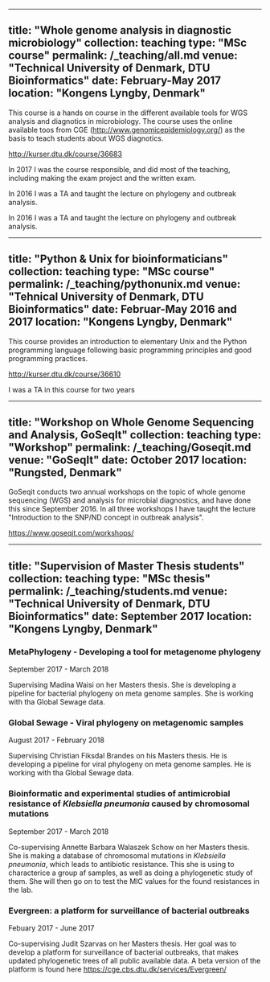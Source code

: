 
---
title: "Whole genome analysis in diagnostic microbiology"
collection: teaching
type: "MSc course"
permalink: /_teaching/all.md
venue: "Technical University of Denmark, DTU Bioinformatics"
date: February-May 2017
location: "Kongens Lyngby, Denmark"
---

This course is a hands on course in the different available tools for WGS analysis and diagnotics in microbiology. The course uses the online available toos from CGE (http://www.genomicepidemiology.org/) as the basis to teach students about WGS diagnotics.

http://kurser.dtu.dk/course/36683

In 2017 I was the course responsible, and did most of the teaching, including making the exam project and the written exam.

In 2016 I was a TA and taught the lecture on phylogeny and outbreak analysis.

In 2016 I was a TA and taught the lecture on phylogeny and outbreak analysis.


---
title: "Python & Unix for bioinformaticians"
collection: teaching
type: "MSc course"
permalink: /_teaching/pythonunix.md
venue: "Tehnical University of Denmark, DTU Bioinformatics"
date: Februar-May 2016 and 2017
location: "Kongens Lyngby, Denmark"
---
This course provides an introduction to elementary Unix and the Python programming language following basic programming principles and good programming practices.

http://kurser.dtu.dk/course/36610

I was a TA in this course for two years


---
title: "Workshop on Whole Genome Sequencing and Analysis, GoSeqIt"
collection: teaching
type: "Workshop"
permalink: /_teaching/Goseqit.md
venue: "GoSeqIt"
date: October 2017
location: "Rungsted, Denmark"
---
GoSeqit conducts two annual workshops on the topic of whole genome sequencing (WGS) and analysis for microbial diagnostics, and have done this since September 2016. In all three workshops I have taught the lecture "Introduction to the SNP/ND concept in outbreak analysis". 

https://www.goseqit.com/workshops/


---
title: "Supervision of Master Thesis students"
collection: teaching
type: "MSc thesis"
permalink: /_teaching/students.md
venue: "Technical University of Denmark, DTU Bioinformatics"
date: September 2017
location: "Kongens Lyngby, Denmark"
---

### MetaPhylogeny - Developing a tool for metagenome phylogeny

September 2017 - March 2018

Supervising Madina Waisi on her Masters thesis. She is developing a pipeline for bacterial phylogeny on meta genome samples. She is working with tha Global Sewage data.

### Global Sewage - Viral phylogeny on metagenomic samples

August 2017 - February 2018

Supervising Christian Fiksdal Brandes on his Masters thesis. He is developing a pipeline for viral phylogeny on meta genome samples. He is working with tha Global Sewage data.


### Bioinformatic and experimental studies of antimicrobial resistance of *Klebsiella pneumonia* caused by chromosomal mutations 

September 2017 - March 2018

Co-supervising Annette Barbara Walaszek Schow on her Masters thesis. She is making a database of chromosomal mutations in *Klebsiella pneumonia*, which leads to antibiotic resistance. This she is using to characterice a group af samples, as well as doing a phylogenetic study of them. She will then go on to test the MIC values for the found resistances in the lab.

### Evergreen: a platform for surveillance of bacterial outbreaks

Febuary 2017 - June 2017

Co-supervising Judit Szarvas on her Masters thesis. Her goal was to develop a platform for surveillance of bacterial outbreaks, that makes updated phylogenetic trees of all public available data. A beta version of the platform is found here https://cge.cbs.dtu.dk/services/Evergreen/

